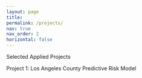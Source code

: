 ```yaml
---
layout: page
title: 
permalink: /projects/
nav: true
nav_order: 2
horizontal: false
---
```


Selected Applied Projects

Project 1: Los Angeles County Predictive Risk Model